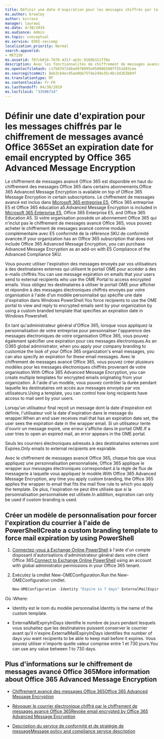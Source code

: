 ```yaml
---
title: Définir une date d'expiration pour les messages chiffrés par le chiffrement de messages avancé Office 365
ms.author: krowley
author: kccross
manager: laurawi
ms.date: 4/30/2019
ms.audience: Admin
ms.topic: conceptual
ms.service: O365-seccomp
localization_priority: Normal
search.appverid:
- MET150
ms.assetid: f87cb016-7876-4317-ae3c-9169b311ff8a
description: Avec les fonctionnalités de chiffrement de messages avancé Office 365 sur Office 365 message enCryption (OME), vous pouvez étendre votre sécurité de messagerie en définissant une date d'expiration pour les e-mails via un modèle personnalisé.
ms.openlocfilehash: c1fb876724bed970095e950906500ff551d93cee
ms.sourcegitcommit: 8eb3cb4ec45ae0bb75fde249e35c4bc3d263b84f
ms.translationtype: MT
ms.contentlocale: fr-FR
ms.lasthandoff: 04/30/2019
ms.locfileid: "33506714"
---
```

# <a name="set-an-expiration-date-for-email-encrypted-by-office-365-advanced-message-encryption"></a><span data-ttu-id="fb8a6-103">Définir une date d'expiration pour les messages chiffrés par le chiffrement de messages avancé Office 365</span><span class="sxs-lookup"><span data-stu-id="fb8a6-103">Set an expiration date for email encrypted by Office 365 Advanced Message Encryption</span></span>

<span data-ttu-id="fb8a6-104">Le chiffrement de messages avancé Office 365 est disponible en haut du chiffrement des messages Office 365 dans certains abonnements.</span><span class="sxs-lookup"><span data-stu-id="fb8a6-104">Office 365 Advanced Message Encryption is available on top of Office 365 Message Encryption in certain subscriptions.</span></span> <span data-ttu-id="fb8a6-105">Le chiffrement de messages avancé est inclus dans [Microsoft 365 entreprise E5](https://www.microsoft.com/microsoft-365/enterprise/home), Office 365 entreprise E5 et Office 365 éducation a5.</span><span class="sxs-lookup"><span data-stu-id="fb8a6-105">Advanced Message Encryption is included in [Microsoft 365 Enterprise E5](https://www.microsoft.com/microsoft-365/enterprise/home), Office 365 Enterprise E5, and Office 365 Education A5.</span></span> <span data-ttu-id="fb8a6-106">Si votre organisation possède un abonnement Office 365 qui n'inclut pas le chiffrement de messages avancé Office 365, vous pouvez acheter le chiffrement de messages avancé comme module complémentaire avec E5 conformité de la référence SKU de conformité avancée.</span><span class="sxs-lookup"><span data-stu-id="fb8a6-106">If your organization has an Office 365 subscription that does not include Office 365 Advanced Message Encryption, you can purchase Advanced Message Encryption as an add-on with E5 Compliance of the Advanced Compliance SKU.</span></span>

<span data-ttu-id="fb8a6-107">Vous pouvez utiliser l'expiration des messages envoyés par vos utilisateurs à des destinataires externes qui utilisent le portail OME pour accéder à des e-mails chiffrés.</span><span class="sxs-lookup"><span data-stu-id="fb8a6-107">You can use message expiration on emails that your users send to external recipients who use the OME Portal to access encrypted emails.</span></span> <span data-ttu-id="fb8a6-108">Vous obligez les destinataires à utiliser le portail OME pour afficher et répondre à des messages électroniques chiffrés envoyés par votre organisation à l'aide d'un modèle personnalisé qui spécifie une date d'expiration dans Windows PowerShell.</span><span class="sxs-lookup"><span data-stu-id="fb8a6-108">You force recipients to use the OME portal to view and reply to encrypted emails sent by your organization by using a custom branded template that specifies an expiration date in Windows Powershell.</span></span>

<span data-ttu-id="fb8a6-109">En tant qu'administrateur général d'Office 365, lorsque vous appliquez la personnalisation de votre entreprise pour personnaliser l'apparence des messages électroniques de votre organisation Office 365, vous pouvez également spécifier une expiration pour ces messages électroniques.</span><span class="sxs-lookup"><span data-stu-id="fb8a6-109">As an O365 global administrator, when you apply your company branding to customize the look of your Office 365 organization's email messages, you can also specify an expiration for these email messages.</span></span> <span data-ttu-id="fb8a6-110">Avec le chiffrement de messages avancé Office 365, vous pouvez créer plusieurs modèles pour les messages électroniques chiffrés provenant de votre organisation.</span><span class="sxs-lookup"><span data-stu-id="fb8a6-110">With Office 365 Advanced Message Encryption, you can create multiple templates for encrypted emails originating from your organization.</span></span> <span data-ttu-id="fb8a6-111">À l'aide d'un modèle, vous pouvez contrôler la durée pendant laquelle les destinataires ont accès aux messages envoyés par vos utilisateurs.</span><span class="sxs-lookup"><span data-stu-id="fb8a6-111">Using a template, you can control how long recipients have access to mail sent by your users.</span></span>

<span data-ttu-id="fb8a6-112">Lorsqu'un utilisateur final reçoit un message dont la date d'expiration est définie, l'utilisateur voit la date d'expiration dans le message du wrapper.</span><span class="sxs-lookup"><span data-stu-id="fb8a6-112">When an end user receives mail that has an expiration date set, the user sees the expiration date in the wrapper email.</span></span> <span data-ttu-id="fb8a6-113">Si un utilisateur tente d'ouvrir un message expiré, une erreur s'affiche dans le portail OME.</span><span class="sxs-lookup"><span data-stu-id="fb8a6-113">If a user tries to open an expired mail, an error appears in the OME portal.</span></span>

<span data-ttu-id="fb8a6-114">Seuls les courriers électroniques adressés à des destinataires externes sont Expires.</span><span class="sxs-lookup"><span data-stu-id="fb8a6-114">Only emails to external recipients are expirable.</span></span>

<span data-ttu-id="fb8a6-115">Avec le chiffrement de messages avancé Office 365, chaque fois que vous appliquez une personnalisation personnalisée, Office 365 applique le wrapper aux messages électroniques correspondant à la règle de flux de messagerie à laquelle vous appliquez le modèle.</span><span class="sxs-lookup"><span data-stu-id="fb8a6-115">With Office 365 Advanced Message Encryption, any time you apply custom branding, the Office 365 applies the wrapper to email that fits the mail flow rule to which you apply the template.</span></span> <span data-ttu-id="fb8a6-116">De plus, l'expiration ne peut être utilisée que si la personnalisation personnalisée est utilisée.</span><span class="sxs-lookup"><span data-stu-id="fb8a6-116">In addition, expiration can only be used if custom branding is used.</span></span>

## <a name="create-a-custom-branding-template-to-force-mail-expiration-by-using-powershell"></a><span data-ttu-id="fb8a6-117">Créer un modèle de personnalisation pour forcer l'expiration du courrier à l'aide de PowerShell</span><span class="sxs-lookup"><span data-stu-id="fb8a6-117">Create a custom branding template to force mail expiration by using PowerShell</span></span>

1. <span data-ttu-id="fb8a6-118">[Connectez-vous à Exchange Online PowerShell](https://docs.microsoft.com/en-us/powershell/exchange/exchange-online/connect-to-exchange-online-powershell/connect-to-exchange-online-powershell) à l'aide d'un compte disposant d'autorisations d'administrateur général dans votre client Office 365.</span><span class="sxs-lookup"><span data-stu-id="fb8a6-118">[Connect to Exchange Online PowerShell](https://docs.microsoft.com/en-us/powershell/exchange/exchange-online/connect-to-exchange-online-powershell/connect-to-exchange-online-powershell) using an account with global administrator permissions in your Office 365 tenant.</span></span>

2. <span data-ttu-id="fb8a6-119">Exécutez la cmdlet New-OMEConfiguration.</span><span class="sxs-lookup"><span data-stu-id="fb8a6-119">Run the New-OMEConfiguration cmdlet.</span></span>

     ```powershell
     New-OMEConfiguration -Identity "Expire in 7 days" ExternalMailExpiryInDays 7
     ```

<span data-ttu-id="fb8a6-120">Où :</span><span class="sxs-lookup"><span data-stu-id="fb8a6-120">Where:</span></span>

- <span data-ttu-id="fb8a6-121">Identity est le nom du modèle personnalisé.</span><span class="sxs-lookup"><span data-stu-id="fb8a6-121">Identity is the name of the custom template.</span></span>

- <span data-ttu-id="fb8a6-122">ExternalMailExpiryInDays identifie le nombre de jours pendant lesquels vous souhaitez que les destinataires puissent conserver le courrier avant qu'il n'expire.</span><span class="sxs-lookup"><span data-stu-id="fb8a6-122">ExternalMailExpiryInDays identifies the number of days you want recipients to be able to keep mail before it expires.</span></span> <span data-ttu-id="fb8a6-123">Vous pouvez utiliser n'importe quelle valeur comprise entre 1 et 730 jours.</span><span class="sxs-lookup"><span data-stu-id="fb8a6-123">You can use any value between 1 to 730 days.</span></span>

## <a name="more-information-about-office-365-advanced-message-encryption"></a><span data-ttu-id="fb8a6-124">Plus d'informations sur le chiffrement de messages avancé Office 365</span><span class="sxs-lookup"><span data-stu-id="fb8a6-124">More information about Office 365 Advanced Message Encryption</span></span>

- [<span data-ttu-id="fb8a6-125">Chiffrement avancé des messages Office 365</span><span class="sxs-lookup"><span data-stu-id="fb8a6-125">Office 365 Advanced Message Encryption</span></span>](ome-advanced-message-encryption.md)

- [<span data-ttu-id="fb8a6-126">Révoquer le courrier électronique chiffré par le chiffrement de messages avancé Office 365</span><span class="sxs-lookup"><span data-stu-id="fb8a6-126">Revoke email encrypted by Office 365 Advanced Message Encryption</span></span>](revoke-ome-encrypted-mail.md)

- [<span data-ttu-id="fb8a6-127">Description du service de conformité et de stratégie de message</span><span class="sxs-lookup"><span data-stu-id="fb8a6-127">Message policy and compliance service description</span></span>](https://docs.microsoft.com/en-us/office365/servicedescriptions/exchange-online-service-description/message-policy-and-compliance)
